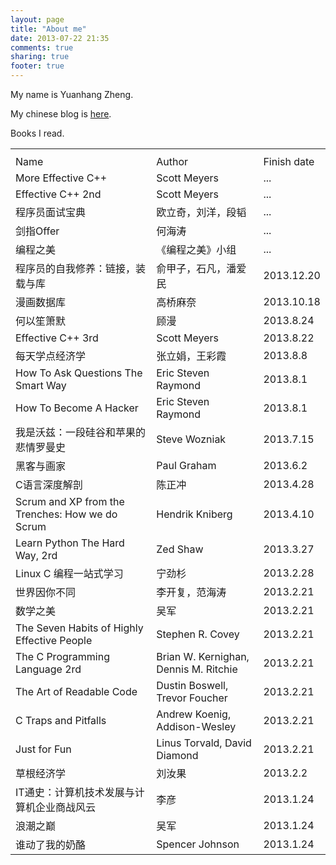 ```yaml
---
layout: page
title: "About me"
date: 2013-07-22 21:35
comments: true
sharing: true
footer: true
---
```


My name is Yuanhang Zheng.

My chinese blog is [here](http://cn.zhengyuanhang.com).

Books I read.

<table>
  <th><tr>
    <td>Name</td><td>Author<td>Finish date</td>
  </tr></th>
  <tr>
    <td>More Effective C++</td>
    <td>Scott Meyers</td>
    <td>...</td>
  </tr>
  <tr>
    <td>Effective C++ 2nd</td>
    <td>Scott Meyers</td>
    <td>...</td>
  </tr>
  <tr>
    <td>程序员面试宝典</td>
    <td>欧立奇，刘洋，段韬</td>
    <td>...</td>
  </tr>
  <tr>
    <td>剑指Offer</td>
    <td>何海涛</td>
    <td>...</td>
  </tr>
  <tr>
    <td>编程之美</td>
    <td>《编程之美》小组</td>
    <td>...</td>
  </tr>
  <tr>
    <td>程序员的自我修养：链接，装载与库</td>
    <td>俞甲子，石凡，潘爱民</td>
    <td>2013.12.20</td>
  </tr>
  <tr>
    <td>漫画数据库</td>
    <td>高桥麻奈</td>
    <td>2013.10.18</td>
  </tr>
  <tr>
    <td>何以笙箫默</td>
    <td>顾漫</td>
    <td>2013.8.24</td>
  </tr>
  <tr>
    <td>Effective C++ 3rd</td>
    <td>Scott Meyers</td>
    <td>2013.8.22</td>
  </tr>
  <tr>
    <td>每天学点经济学</td>
    <td>张立娟，王彩霞</td>
    <td>2013.8.8</td>
  </tr>
  <tr>
    <td>How To Ask Questions The Smart Way</td>
    <td>Eric Steven Raymond</td>
    <td>2013.8.1</td>
  </tr>
  <tr>
    <td>How To Become A Hacker</td>
    <td>Eric Steven Raymond</td>
    <td>2013.8.1</td>
  </tr>
  <tr>
    <td>我是沃兹：一段硅谷和苹果的悲情罗曼史</td>
    <td>Steve Wozniak</td>
    <td>2013.7.15</td>
  </tr>
  <tr>
    <td>黑客与画家</td>
    <td>Paul Graham</td>
    <td>2013.6.2</td>
  </tr>
  <tr>
    <td>C语言深度解剖</td>
    <td>陈正冲</td>
    <td>2013.4.28</td>
  </tr>
  <tr>
    <td>Scrum and XP from the Trenches: How we do Scrum</td>
    <td>Hendrik Kniberg</td>
    <td>2013.4.10</td>
  </tr>
  <tr>
    <td>Learn Python The Hard Way, 2rd</td>
    <td>Zed Shaw</td>
    <td>2013.3.27</td>
  </tr>
  <tr>
    <td>Linux C 编程一站式学习</td>
    <td>宁劲杉</td>
    <td>2013.2.28</td>
  </tr>
  <tr>
    <td>世界因你不同</td>
    <td>李开复，范海涛</td>
    <td>2013.2.21</td>
  </tr>
  <tr>
    <td>数学之美</td>
    <td>吴军</td>
    <td>2013.2.21</td>
  </tr>
  <tr>
    <td>The Seven Habits of Highly Effective People</td>
    <td>Stephen R. Covey</td>
    <td>2013.2.21</td>
  </tr>
  <tr>
    <td>The C Programming Language 2rd</td>
    <td>Brian W. Kernighan, Dennis M. Ritchie</td>
    <td>2013.2.21</td>
  </tr>
  <tr>
    <td>The Art of Readable Code</td>
    <td>Dustin Boswell, Trevor Foucher</td>
    <td>2013.2.21</td>
  </tr>
  <tr>
    <td>C Traps and Pitfalls</td>
    <td>Andrew Koenig, Addison-Wesley</td>
    <td>2013.2.21</td>
  </tr>
  <tr>
    <td>Just for Fun</td>
    <td>Linus Torvald, David Diamond</td>
    <td>2013.2.21</td>
  </tr>
  <tr>
    <td>草根经济学</td>
    <td>刘汝果</td>
    <td>2013.2.2</td>
  </tr>
  <tr>
    <td>IT通史：计算机技术发展与计算机企业商战风云</td>
    <td>李彦</td>
    <td>2013.1.24</td>
  </tr>
  <tr>
    <td>浪潮之巅</td>
    <td>吴军</td>
    <td>2013.1.24</td>
  </tr>
  <tr>
    <td>谁动了我的奶酪</td>
    <td>Spencer Johnson</td>
    <td>2013.1.24</td>
  </tr>
</table>
